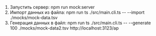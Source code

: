 1. Запустить сервер: npm run mock:server
2. Импорт данных из файла: npm run ts ./src/main.cli.ts -- --import ./mocks/mock-data.tsv
3. Генерация данных в файл: npm run ts ./src/main.cli.ts -- --generate 100 ./mocks/mock-data2.tsv http://localhost:3123/ap
